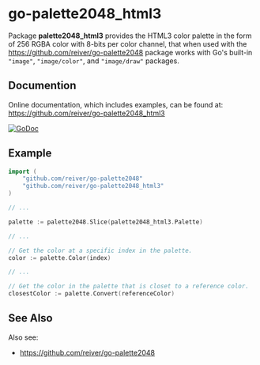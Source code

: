 # go-palette2048_html3

Package **palette2048_html3** provides the HTML3 color palette in the form of 256 RGBA color with 8-bits per color channel,
that when used with the https://github.com/reiver/go-palette2048 package works with Go's built-in `"image"`, `"image/color"`, and `"image/draw"` packages.

## Documention

Online documentation, which includes examples, can be found at: https://github.com/reiver/go-palette2048_html3

[![GoDoc](https://godoc.org/github.com/reiver/go-palette2048_html3?status.svg)](https://godoc.org/github.com/reiver/go-palette2048_html3)

## Example

```go
import (
	"github.com/reiver/go-palette2048"
	"github.com/reiver/go-palette2048_html3"
)

// ...

palette := palette2048.Slice(palette2048_html3.Palette)

// ...

// Get the color at a specific index in the palette.
color := palette.Color(index)

// ...

// Get the color in the palette that is closet to a reference color.
closestColor := palette.Convert(referenceColor)
```

## See Also

Also see:

* https://github.com/reiver/go-palette2048
